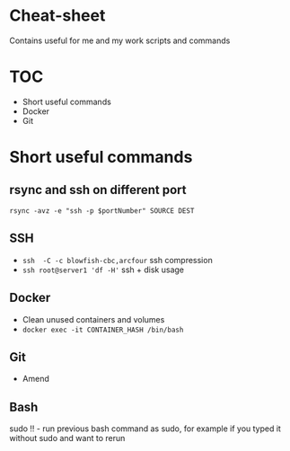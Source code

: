# Cheat-sheet
Contains useful for me and my work scripts and commands

# TOC

- Short useful commands
- Docker
- Git

# Short useful commands

## rsync and ssh on different port

`rsync -avz -e "ssh -p $portNumber" SOURCE DEST`

## SSH

- `ssh  -C -c blowfish-cbc,arcfour` ssh compression
- `ssh root@server1 'df -H'` ssh + disk usage

## Docker

 - Clean unused containers and volumes
 - `docker exec -it CONTAINER_HASH /bin/bash`

 ## Git

 - Amend

## Bash
sudo !! - run previous bash command as sudo, for example if you typed it without sudo and want to rerun